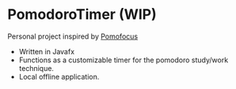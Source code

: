# PomodoroTimer (WIP)
Personal project inspired by [Pomofocus](https://pomofocus.io/)

- Written in Javafx
- Functions as a customizable timer for the pomodoro study/work technique.
- Local offline application.

